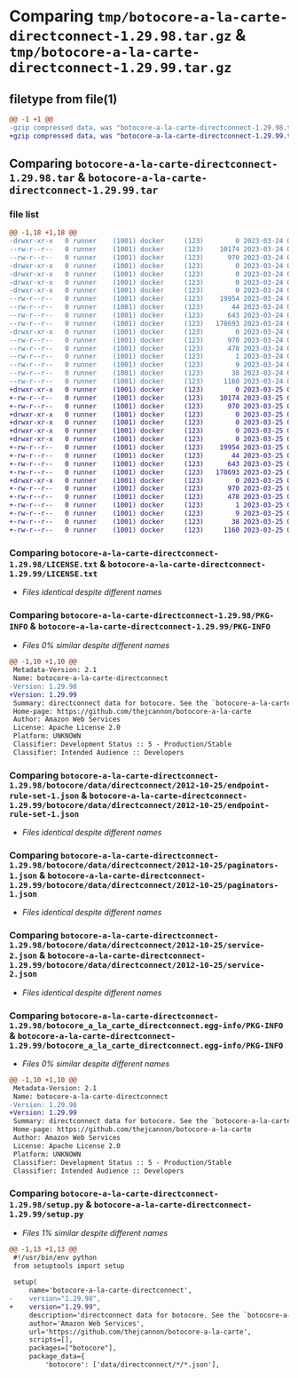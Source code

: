 # Comparing `tmp/botocore-a-la-carte-directconnect-1.29.98.tar.gz` & `tmp/botocore-a-la-carte-directconnect-1.29.99.tar.gz`

## filetype from file(1)

```diff
@@ -1 +1 @@
-gzip compressed data, was "botocore-a-la-carte-directconnect-1.29.98.tar", last modified: Fri Mar 24 01:24:13 2023, max compression
+gzip compressed data, was "botocore-a-la-carte-directconnect-1.29.99.tar", last modified: Sat Mar 25 01:22:33 2023, max compression
```

## Comparing `botocore-a-la-carte-directconnect-1.29.98.tar` & `botocore-a-la-carte-directconnect-1.29.99.tar`

### file list

```diff
@@ -1,18 +1,18 @@
-drwxr-xr-x   0 runner    (1001) docker     (123)        0 2023-03-24 01:24:13.777887 botocore-a-la-carte-directconnect-1.29.98/
--rw-r--r--   0 runner    (1001) docker     (123)    10174 2023-03-24 01:24:13.000000 botocore-a-la-carte-directconnect-1.29.98/LICENSE.txt
--rw-r--r--   0 runner    (1001) docker     (123)      970 2023-03-24 01:24:13.777887 botocore-a-la-carte-directconnect-1.29.98/PKG-INFO
-drwxr-xr-x   0 runner    (1001) docker     (123)        0 2023-03-24 01:24:13.773887 botocore-a-la-carte-directconnect-1.29.98/botocore/
-drwxr-xr-x   0 runner    (1001) docker     (123)        0 2023-03-24 01:24:13.773887 botocore-a-la-carte-directconnect-1.29.98/botocore/data/
-drwxr-xr-x   0 runner    (1001) docker     (123)        0 2023-03-24 01:24:13.773887 botocore-a-la-carte-directconnect-1.29.98/botocore/data/directconnect/
-drwxr-xr-x   0 runner    (1001) docker     (123)        0 2023-03-24 01:24:13.777887 botocore-a-la-carte-directconnect-1.29.98/botocore/data/directconnect/2012-10-25/
--rw-r--r--   0 runner    (1001) docker     (123)    19954 2023-03-24 01:23:57.000000 botocore-a-la-carte-directconnect-1.29.98/botocore/data/directconnect/2012-10-25/endpoint-rule-set-1.json
--rw-r--r--   0 runner    (1001) docker     (123)       44 2023-03-24 01:23:57.000000 botocore-a-la-carte-directconnect-1.29.98/botocore/data/directconnect/2012-10-25/examples-1.json
--rw-r--r--   0 runner    (1001) docker     (123)      643 2023-03-24 01:23:57.000000 botocore-a-la-carte-directconnect-1.29.98/botocore/data/directconnect/2012-10-25/paginators-1.json
--rw-r--r--   0 runner    (1001) docker     (123)   178693 2023-03-24 01:23:57.000000 botocore-a-la-carte-directconnect-1.29.98/botocore/data/directconnect/2012-10-25/service-2.json
-drwxr-xr-x   0 runner    (1001) docker     (123)        0 2023-03-24 01:24:13.777887 botocore-a-la-carte-directconnect-1.29.98/botocore_a_la_carte_directconnect.egg-info/
--rw-r--r--   0 runner    (1001) docker     (123)      970 2023-03-24 01:24:13.000000 botocore-a-la-carte-directconnect-1.29.98/botocore_a_la_carte_directconnect.egg-info/PKG-INFO
--rw-r--r--   0 runner    (1001) docker     (123)      478 2023-03-24 01:24:13.000000 botocore-a-la-carte-directconnect-1.29.98/botocore_a_la_carte_directconnect.egg-info/SOURCES.txt
--rw-r--r--   0 runner    (1001) docker     (123)        1 2023-03-24 01:24:13.000000 botocore-a-la-carte-directconnect-1.29.98/botocore_a_la_carte_directconnect.egg-info/dependency_links.txt
--rw-r--r--   0 runner    (1001) docker     (123)        9 2023-03-24 01:24:13.000000 botocore-a-la-carte-directconnect-1.29.98/botocore_a_la_carte_directconnect.egg-info/top_level.txt
--rw-r--r--   0 runner    (1001) docker     (123)       38 2023-03-24 01:24:13.777887 botocore-a-la-carte-directconnect-1.29.98/setup.cfg
--rw-r--r--   0 runner    (1001) docker     (123)     1160 2023-03-24 01:24:13.000000 botocore-a-la-carte-directconnect-1.29.98/setup.py
+drwxr-xr-x   0 runner    (1001) docker     (123)        0 2023-03-25 01:22:33.746976 botocore-a-la-carte-directconnect-1.29.99/
+-rw-r--r--   0 runner    (1001) docker     (123)    10174 2023-03-25 01:22:33.000000 botocore-a-la-carte-directconnect-1.29.99/LICENSE.txt
+-rw-r--r--   0 runner    (1001) docker     (123)      970 2023-03-25 01:22:33.746976 botocore-a-la-carte-directconnect-1.29.99/PKG-INFO
+drwxr-xr-x   0 runner    (1001) docker     (123)        0 2023-03-25 01:22:33.746976 botocore-a-la-carte-directconnect-1.29.99/botocore/
+drwxr-xr-x   0 runner    (1001) docker     (123)        0 2023-03-25 01:22:33.746976 botocore-a-la-carte-directconnect-1.29.99/botocore/data/
+drwxr-xr-x   0 runner    (1001) docker     (123)        0 2023-03-25 01:22:33.746976 botocore-a-la-carte-directconnect-1.29.99/botocore/data/directconnect/
+drwxr-xr-x   0 runner    (1001) docker     (123)        0 2023-03-25 01:22:33.746976 botocore-a-la-carte-directconnect-1.29.99/botocore/data/directconnect/2012-10-25/
+-rw-r--r--   0 runner    (1001) docker     (123)    19954 2023-03-25 01:22:12.000000 botocore-a-la-carte-directconnect-1.29.99/botocore/data/directconnect/2012-10-25/endpoint-rule-set-1.json
+-rw-r--r--   0 runner    (1001) docker     (123)       44 2023-03-25 01:22:12.000000 botocore-a-la-carte-directconnect-1.29.99/botocore/data/directconnect/2012-10-25/examples-1.json
+-rw-r--r--   0 runner    (1001) docker     (123)      643 2023-03-25 01:22:12.000000 botocore-a-la-carte-directconnect-1.29.99/botocore/data/directconnect/2012-10-25/paginators-1.json
+-rw-r--r--   0 runner    (1001) docker     (123)   178693 2023-03-25 01:22:12.000000 botocore-a-la-carte-directconnect-1.29.99/botocore/data/directconnect/2012-10-25/service-2.json
+drwxr-xr-x   0 runner    (1001) docker     (123)        0 2023-03-25 01:22:33.746976 botocore-a-la-carte-directconnect-1.29.99/botocore_a_la_carte_directconnect.egg-info/
+-rw-r--r--   0 runner    (1001) docker     (123)      970 2023-03-25 01:22:33.000000 botocore-a-la-carte-directconnect-1.29.99/botocore_a_la_carte_directconnect.egg-info/PKG-INFO
+-rw-r--r--   0 runner    (1001) docker     (123)      478 2023-03-25 01:22:33.000000 botocore-a-la-carte-directconnect-1.29.99/botocore_a_la_carte_directconnect.egg-info/SOURCES.txt
+-rw-r--r--   0 runner    (1001) docker     (123)        1 2023-03-25 01:22:33.000000 botocore-a-la-carte-directconnect-1.29.99/botocore_a_la_carte_directconnect.egg-info/dependency_links.txt
+-rw-r--r--   0 runner    (1001) docker     (123)        9 2023-03-25 01:22:33.000000 botocore-a-la-carte-directconnect-1.29.99/botocore_a_la_carte_directconnect.egg-info/top_level.txt
+-rw-r--r--   0 runner    (1001) docker     (123)       38 2023-03-25 01:22:33.746976 botocore-a-la-carte-directconnect-1.29.99/setup.cfg
+-rw-r--r--   0 runner    (1001) docker     (123)     1160 2023-03-25 01:22:33.000000 botocore-a-la-carte-directconnect-1.29.99/setup.py
```

### Comparing `botocore-a-la-carte-directconnect-1.29.98/LICENSE.txt` & `botocore-a-la-carte-directconnect-1.29.99/LICENSE.txt`

 * *Files identical despite different names*

### Comparing `botocore-a-la-carte-directconnect-1.29.98/PKG-INFO` & `botocore-a-la-carte-directconnect-1.29.99/PKG-INFO`

 * *Files 0% similar despite different names*

```diff
@@ -1,10 +1,10 @@
 Metadata-Version: 2.1
 Name: botocore-a-la-carte-directconnect
-Version: 1.29.98
+Version: 1.29.99
 Summary: directconnect data for botocore. See the `botocore-a-la-carte` package for more info.
 Home-page: https://github.com/thejcannon/botocore-a-la-carte
 Author: Amazon Web Services
 License: Apache License 2.0
 Platform: UNKNOWN
 Classifier: Development Status :: 5 - Production/Stable
 Classifier: Intended Audience :: Developers
```

### Comparing `botocore-a-la-carte-directconnect-1.29.98/botocore/data/directconnect/2012-10-25/endpoint-rule-set-1.json` & `botocore-a-la-carte-directconnect-1.29.99/botocore/data/directconnect/2012-10-25/endpoint-rule-set-1.json`

 * *Files identical despite different names*

### Comparing `botocore-a-la-carte-directconnect-1.29.98/botocore/data/directconnect/2012-10-25/paginators-1.json` & `botocore-a-la-carte-directconnect-1.29.99/botocore/data/directconnect/2012-10-25/paginators-1.json`

 * *Files identical despite different names*

### Comparing `botocore-a-la-carte-directconnect-1.29.98/botocore/data/directconnect/2012-10-25/service-2.json` & `botocore-a-la-carte-directconnect-1.29.99/botocore/data/directconnect/2012-10-25/service-2.json`

 * *Files identical despite different names*

### Comparing `botocore-a-la-carte-directconnect-1.29.98/botocore_a_la_carte_directconnect.egg-info/PKG-INFO` & `botocore-a-la-carte-directconnect-1.29.99/botocore_a_la_carte_directconnect.egg-info/PKG-INFO`

 * *Files 0% similar despite different names*

```diff
@@ -1,10 +1,10 @@
 Metadata-Version: 2.1
 Name: botocore-a-la-carte-directconnect
-Version: 1.29.98
+Version: 1.29.99
 Summary: directconnect data for botocore. See the `botocore-a-la-carte` package for more info.
 Home-page: https://github.com/thejcannon/botocore-a-la-carte
 Author: Amazon Web Services
 License: Apache License 2.0
 Platform: UNKNOWN
 Classifier: Development Status :: 5 - Production/Stable
 Classifier: Intended Audience :: Developers
```

### Comparing `botocore-a-la-carte-directconnect-1.29.98/setup.py` & `botocore-a-la-carte-directconnect-1.29.99/setup.py`

 * *Files 1% similar despite different names*

```diff
@@ -1,13 +1,13 @@
 #!/usr/bin/env python
 from setuptools import setup
 
 setup(
     name='botocore-a-la-carte-directconnect',
-    version="1.29.98",
+    version="1.29.99",
     description='directconnect data for botocore. See the `botocore-a-la-carte` package for more info.',
     author='Amazon Web Services',
     url='https://github.com/thejcannon/botocore-a-la-carte',
     scripts=[],
     packages=["botocore"],
     package_data={
         'botocore': ['data/directconnect/*/*.json'],
```

